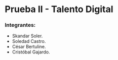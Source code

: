 <h1>Prueba II - Talento Digital</h1>

<h3>Integrantes:</h3>
<ul>
  <li>Skandar Soler.</li>
  <li>Soledad Castro.</li>
  <li>César Bertuline.</li>
  <li>Cristóbal Gajardo.</li>
</ul>
